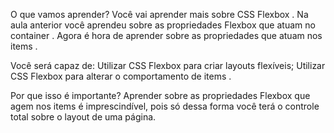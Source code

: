 O que vamos aprender?
Você vai aprender mais sobre CSS Flexbox .
Na aula anterior você aprendeu sobre as propriedades Flexbox que atuam no container . Agora é hora de aprender sobre as propriedades que atuam nos items .

Você será capaz de:
Utilizar CSS Flexbox para criar layouts flexíveis;
Utilizar CSS Flexbox para alterar o comportamento de items .

Por que isso é importante?
Aprender sobre as propriedades Flexbox que agem nos items é imprescindível, pois só dessa forma você terá o controle total sobre o layout de uma página.
